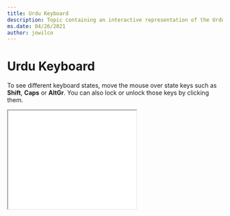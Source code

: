 ```yaml
--- 
title: Urdu Keyboard 
description: Topic containing an interactive representation of the Urdu Keyboard 
ms.date: 04/26/2021 
author: jowilco 
--- 
```

 
# Urdu Keyboard 
 
To see different keyboard states, move the mouse over state keys such as **Shift**, **Caps** or **AltGr**. You can also lock or unlock those keys by clicking them. 
 
<iframe src="kbdurdu.html" height="230"></iframe> 

